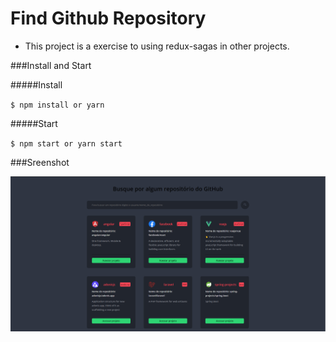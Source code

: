# Find Github Repository

- This project is a exercise to using redux-sagas in other projects.

###Install and Start

#####Install

`$ npm install or yarn`

#####Start

`$ npm start or yarn start`

###Sreenshot

[![Screen](https://raw.githubusercontent.com/darlanthiago/react-redux-sagas-repositories/master/repositories.PNG "Screen")](https://raw.githubusercontent.com/darlanthiago/react-redux-sagas-repositories/master/repositories.PNG "Screen")
